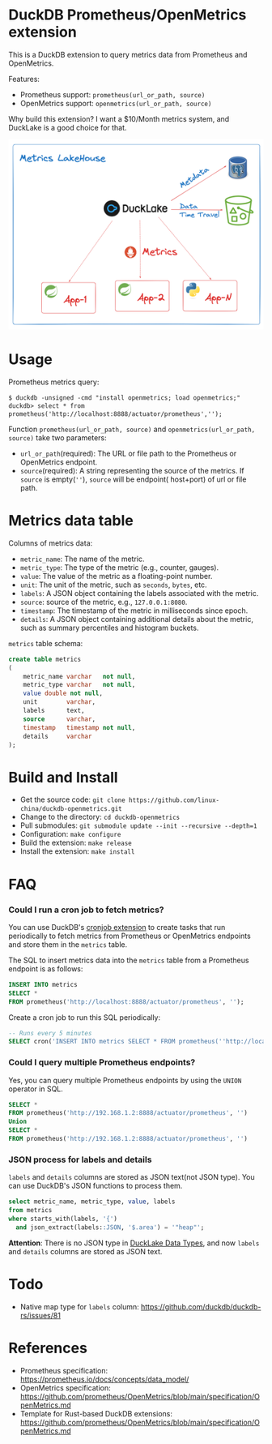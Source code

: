 DuckDB Prometheus/OpenMetrics extension
========================================

This is a DuckDB extension to query metrics data from Prometheus and OpenMetrics.

Features:

- Prometheus support: `prometheus(url_or_path, source)`
- OpenMetrics support: `openmetrics(url_or_path, source)`

Why build this extension? I want a $10/Month metrics system, and DuckLake is a good choice for that.

![Metrics LakeHouse](metrics-lakehouse.png)

# Usage

Prometheus metrics query:

```
$ duckdb -unsigned -cmd "install openmetrics; load openmetrics;"
duckdb> select * from prometheus('http://localhost:8888/actuator/prometheus','');
```

Function `prometheus(url_or_path, source)` and `openmetrics(url_or_path, source)` take two parameters:

- `url_or_path`(required): The URL or file path to the Prometheus or OpenMetrics endpoint.
- `source`(required): A string representing the source of the metrics. If `source` is empty(`''`), `source` will be
  endpoint(
  host+port) of url or file path.

# Metrics data table

Columns of metrics data:

- `metric_name`: The name of the metric.
- `metric_type`: The type of the metric (e.g., counter, gauges).
- `value`: The value of the metric as a floating-point number.
- `unit`: The unit of the metric, such as `seconds`, `bytes`, etc.
- `labels`: A JSON object containing the labels associated with the metric.
- `source`: source of the metric, e.g., `127.0.0.1:8080`.
- `timestamp`: The timestamp of the metric in milliseconds since epoch.
- `details`: A JSON object containing additional details about the metric, such as summary percentiles and histogram
  buckets.

`metrics` table schema:

```sql
create table metrics
(
    metric_name varchar   not null,
    metric_type varchar   not null,
    value double not null,
    unit        varchar,
    labels      text,
    source      varchar,
    timestamp   timestamp not null,
    details     varchar
);
```

# Build and Install

- Get the source code: `git clone https://github.com/linux-china/duckdb-openmetrics.git`
- Change to the directory: `cd duckdb-openmetrics`
- Pull submodules: `git submodule update --init --recursive --depth=1`
- Configuration: `make configure`
- Build the extension: `make release`
- Install the extension: `make install`

# FAQ

### Could I run a cron job to fetch metrics?

You can use DuckDB's [cronjob extension](https://duckdb.org/community_extensions/extensions/cronjob.html) to create
tasks that run periodically to fetch metrics from Prometheus or OpenMetrics endpoints and store them in the `metrics`
table.

The SQL to insert metrics data into the `metrics` table from a Prometheus endpoint is as follows:

```sql
INSERT INTO metrics
SELECT *
FROM prometheus('http://localhost:8888/actuator/prometheus', '');
```

Create a cron job to run this SQL periodically:

```sql
-- Runs every 5 minutes
SELECT cron('INSERT INTO metrics SELECT * FROM prometheus(''http://localhost:8888/actuator/prometheus', '''')', '* 5 * * * *'); 
```

### Could I query multiple Prometheus endpoints?

Yes, you can query multiple Prometheus endpoints by using the `UNION` operator in SQL.

```sql
SELECT *
FROM prometheus('http://192.168.1.2:8888/actuator/prometheus', '')
Union
SELECT *
FROM prometheus('http://192.168.1.2:8888/actuator/prometheus', '')
```

### JSON process for labels and details

`labels` and `details` columns are stored as JSON text(not JSON type). You can use DuckDB's JSON functions to process
them.

```sql
select metric_name, metric_type, value, labels
from metrics
where starts_with(labels, '{')
  and json_extract(labels::JSON, '$.area') = '"heap"';
```

**Attention**: There is no JSON type in [DuckLake Data Types](https://ducklake.select/docs/stable/specification/data_types), 
and now `labels` and `details` columns are stored as JSON text.

# Todo

- Native map type for `labels` column: https://github.com/duckdb/duckdb-rs/issues/81

# References

* Prometheus specification: https://prometheus.io/docs/concepts/data_model/
* OpenMetrics specification: https://github.com/prometheus/OpenMetrics/blob/main/specification/OpenMetrics.md
* Template for Rust-based DuckDB
  extensions: https://github.com/prometheus/OpenMetrics/blob/main/specification/OpenMetrics.md
